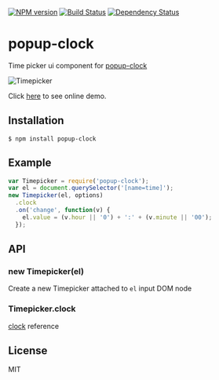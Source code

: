 [![NPM version][npm-image]][npm-url]
[![Build Status][travis-image]][travis-url]
[![Dependency Status][gemnasium-image]][gemnasium-url]

# popup-clock

  Time picker ui component for [popup-clock]

  ![Timepicker](https://gist.github.com/pirxpilot/5011178/raw/9a02c67f55d648cfd65f73d8ff9be81675b79d07/timepicker-preview.png)

  Click [here](http://pirxpilot.github.io/popup-clock/) to see online demo.


## Installation

    $ npm install popup-clock

## Example

```js
var Timepicker = require('popup-clock');
var el = document.querySelector('[name=time]');
new Timepicker(el, options)
  .clock
  .on('change', function(v) {
    el.value = (v.hour || '0') + ':' + (v.minute || '00');
  });
```

## API

### new Timepicker(el)

Create a new Timepicker attached to `el` input DOM node

### Timepicker.clock

[clock][popup-clock] reference

## License

  MIT

[popup-clock]: https://npmjs.org/package/popup-clock

[npm-image]: https://img.shields.io/npm/v/popup-clock.svg
[npm-url]: https://npmjs.org/package/popup-clock

[travis-url]: https://travis-ci.org/pirxpilot/timepicker
[travis-image]: https://img.shields.io/travis/pirxpilot/timepicker.svg

[gemnasium-image]: https://img.shields.io/gemnasium/pirxpilot/timepicker.svg
[gemnasium-url]: https://gemnasium.com/pirxpilot/timepicker
